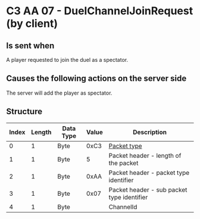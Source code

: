 # C3 AA 07 - DuelChannelJoinRequest (by client)

## Is sent when

A player requested to join the duel as a spectator.

## Causes the following actions on the server side

The server will add the player as spectator.

## Structure

| Index | Length | Data Type | Value | Description |
|-------|--------|-----------|-------|-------------|
| 0 | 1 |   Byte   | 0xC3  | [Packet type](PacketTypes.md) |
| 1 | 1 |    Byte   |   5   | Packet header - length of the packet |
| 2 | 1 |    Byte   | 0xAA  | Packet header - packet type identifier |
| 3 | 1 |    Byte   | 0x07  | Packet header - sub packet type identifier |
| 4 | 1 | Byte |  | ChannelId |